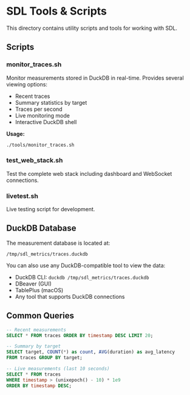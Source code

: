 # SDL Tools & Scripts

This directory contains utility scripts and tools for working with SDL.

## Scripts

### monitor_traces.sh
Monitor measurements stored in DuckDB in real-time. Provides several viewing options:
- Recent traces
- Summary statistics by target
- Traces per second
- Live monitoring mode
- Interactive DuckDB shell

**Usage:**
```bash
./tools/monitor_traces.sh
```

### test_web_stack.sh
Test the complete web stack including dashboard and WebSocket connections.

### livetest.sh
Live testing script for development.

## DuckDB Database

The measurement database is located at:
```
/tmp/sdl_metrics/traces.duckdb
```

You can also use any DuckDB-compatible tool to view the data:
- DuckDB CLI: `duckdb /tmp/sdl_metrics/traces.duckdb`
- DBeaver (GUI)
- TablePlus (macOS)
- Any tool that supports DuckDB connections

## Common Queries

```sql
-- Recent measurements
SELECT * FROM traces ORDER BY timestamp DESC LIMIT 20;

-- Summary by target
SELECT target, COUNT(*) as count, AVG(duration) as avg_latency 
FROM traces GROUP BY target;

-- Live measurements (last 10 seconds)
SELECT * FROM traces 
WHERE timestamp > (unixepoch() - 10) * 1e9 
ORDER BY timestamp DESC;
```